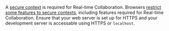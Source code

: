 A [secure context](https://developer.mozilla.org/en-US/docs/Web/Security/Secure_Contexts) is required for Real-time Collaboration. Browsers [restrict some features to secure contexts](https://developer.mozilla.org/en-US/docs/Web/Security/Secure_Contexts/features_restricted_to_secure_contexts), including features required for Real-time Collaboration. Ensure that your web server is set up for HTTPS and your development server is accessable using HTTPS or `localhost`.